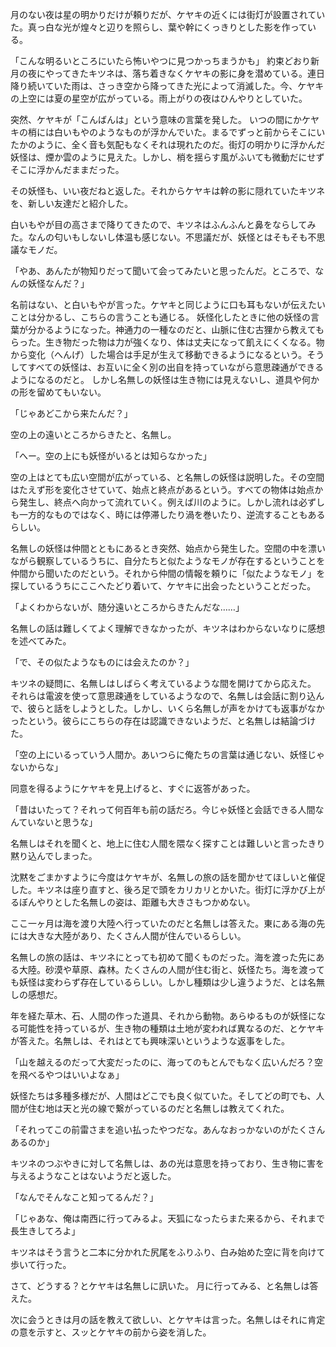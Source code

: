 月のない夜は星の明かりだけが頼りだが、ケヤキの近くには街灯が設置されていた。真っ白な光が煌々と辺りを照らし、葉や幹にくっきりとした影を作っている。

「こんな明るいところにいたら怖いやつに見つかっちまうかも」
約束どおり新月の夜にやってきたキツネは、落ち着きなくケヤキの影に身を潜めている。連日降り続いていた雨は、さっき空から降ってきた光によって消滅した。今、ケヤキの上空には夏の星空が広がっている。雨上がりの夜はひんやりとしていた。

突然、ケヤキが「こんばんは」という意味の言葉を発した。
いつの間にかケヤキの梢には白いもやのようなものが浮かんでいた。まるでずっと前からそこにいたかのように、全く音も気配もなくそれは現れたのだ。街灯の明かりに浮かんだ妖怪は、煙か雲のように見えた。しかし、梢を揺らす風がふいても微動だにせずそこに浮かんだままだった。

その妖怪も、いい夜だねと返した。それからケヤキは幹の影に隠れていたキツネを、新しい友達だと紹介した。

白いもやが目の高さまで降りてきたので、キツネはふんふんと鼻をならしてみた。なんの匂いもしないし体温も感じない。不思議だが、妖怪とはそもそも不思議なモノだ。

「やあ、あんたが物知りだって聞いて会ってみたいと思ったんだ。ところで、なんの妖怪なんだ？」

名前はない、と白いもやが言った。ケヤキと同じように口も耳もないが伝えたいことは分かるし、こちらの言うことも通じる。
妖怪化したときに他の妖怪の言葉が分かるようになった。神通力の一種なのだと、山脈に住む古狸から教えてもらった。生き物だった物は力が強くなり、体は丈夫になって飢えにくくなる。物から变化（へんげ）した場合は手足が生えて移動できるようになるという。そうしてすべての妖怪は、お互いに全く別の出自を持っていながら意思疎通ができるようになるのだと。
しかし名無しの妖怪は生き物には見えないし、道具や何かの形を留めてもいない。

「じゃあどこから来たんだ？」

空の上の遠いところからきたと、名無し。

「へー。空の上にも妖怪がいるとは知らなかった」

空の上はとても広い空間が広がっている、と名無しの妖怪は説明した。その空間はたえず形を変化させていて、始点と終点があるという。すべての物体は始点から発生し、終点へ向かって流れていく。例えば川のように。しかし流れは必ずしも一方的なものではなく、時には停滞したり渦を巻いたり、逆流することもあるらしい。

名無しの妖怪は仲間とともにあるとき突然、始点から発生した。空間の中を漂いながら観察しているうちに、自分たちと似たようなモノが存在するということを仲間から聞いたのだという。それから仲間の情報を頼りに「似たようなモノ」を探しているうちにここへたどり着いて、ケヤキに出会ったということだった。

「よくわからないが、随分遠いところからきたんだな……」

名無しの話は難しくてよく理解できなかったが、キツネはわからないなりに感想を述べてみた。

「で、その似たようなものには会えたのか？」

キツネの疑問に、名無しはしばらく考えているような間を開けてから応えた。
それらは電波を使って意思疎通をしているようなので、名無しは会話に割り込んで、彼らと話をしようとした。しかし、いくら名無しが声をかけても返事がなかったという。彼らにこちらの存在は認識できないようだ、と名無しは結論づけた。

「空の上にいるっていう人間か。あいつらに俺たちの言葉は通じない、妖怪じゃないからな」

同意を得るようにケヤキを見上げると、すぐに返答があった。

「昔はいたって？それって何百年も前の話だろ。今じゃ妖怪と会話できる人間なんていないと思うな」

名無しはそれを聞くと、地上に住む人間を隈なく探すことは難しいと言ったきり黙り込んでしまった。

沈黙をごまかすように今度はケヤキが、名無しの旅の話を聞かせてほしいと催促した。キツネは座り直すと、後ろ足で頭をカリカリとかいた。街灯に浮かび上がるぼんやりとした名無しの姿は、距離も大きさもつかめない。







ここ一ヶ月は海を渡り大陸へ行っていたのだと名無しは答えた。東にある海の先には大きな大陸があり、たくさん人間が住んでいるらしい。

名無しの旅の話は、キツネにとっても初めて聞くものだった。海を渡った先にある大陸。砂漠や草原、森林。たくさんの人間が住む街と、妖怪たち。海を渡っても妖怪は変わらず存在しているらしい。しかし種類は少し違うようだ、とは名無しの感想だ。

年を経た草木、石、人間の作った道具、それから動物。あらゆるものが妖怪になる可能性を持っているが、生き物の種類は土地が変われば異なるのだ、とケヤキが答えた。名無しは、それはとても興味深いというような返事をした。

「山を越えるのだって大変だったのに、海ってのもとんでもなく広いんだろ？空を飛べるやつはいいよなぁ」

妖怪たちは多種多様だが、人間はどこでも良く似ていた。そしてどの町でも、人間が住む地は天と光の線で繋がっているのだと名無しは教えてくれた。

「それってこの前雷さまを追い払ったやつだな。あんなおっかないのがたくさんあるのか」

キツネのつぶやきに対して名無しは、あの光は意思を持っており、生き物に害を与えるようなことはないようだと返した。

「なんでそんなこと知ってるんだ？」



「じゃあな、俺は南西に行ってみるよ。天狐になったらまた来るから、それまで長生きしてろよ」

キツネはそう言うと二本に分かれた尻尾をふりふり、白み始めた空に背を向けて歩いて行った。

さて、どうする？とケヤキは名無しに訊いた。
月に行ってみる、と名無しは答えた。

次に会うときは月の話を教えて欲しい、とケヤキは言った。名無しはそれに肯定の意を示すと、スッとケヤキの前から姿を消した。